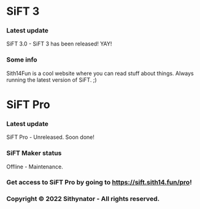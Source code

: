 # SiFT 3

### Latest update
SiFT 3.0 - SiFT 3 has been released! YAY!

### Some info
Sith14Fun is a cool website where you can read stuff about things. Always running the latest version of SiFT. ;)

# SiFT Pro

### Latest update
SiFT Pro - Unreleased. Soon done!

### SiFT Maker status
Offline - Maintenance.

### Get access to SiFT Pro by going to https://sift.sith14.fun/pro!

### Copyright © 2022 Sithynator - All rights reserved.
